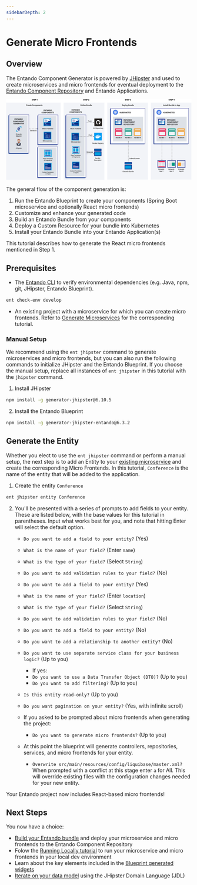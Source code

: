 ```yaml
---
sidebarDepth: 2
---
```


# Generate Micro Frontends

## Overview

The Entando Component Generator is powered by [JHipster](https://www.jhipster.tech/) and used to create microservices and micro frontends for eventual deployment to the [Entando Component Repository](../../../docs/compose/ecr-overview.md) and Entando Applications.

![Entando Component Generator](./img/component-gen-flow.png)

The general flow of the component generation is:

1. Run the Entando Blueprint to create your components (Spring Boot microservice and optionally React micro frontends)
2. Customize and enhance your generated code
3. Build an Entando Bundle from your components
4. Deploy a Custom Resource for your bundle into Kubernetes
5. Install your Entando Bundle into your Entando Application(s)

This tutorial describes how to generate the React micro frontends mentioned in Step 1. 

## Prerequisites

- The [Entando CLI](../../../docs/reference/entando-cli.md#check-environment) to verify environmental dependencies (e.g. Java, npm, git, JHipster, Entando Blueprint).
``` sh
ent check-env develop
```  

- An existing project with a microservice for which you can create micro frontends. Refer to [Generate Microservices](../mfs/generate-microservices) for the corresponding tutorial.

### Manual Setup
We recommend using the `ent jhipster` command to generate microservices and micro frontends, but you can also run the following commands to initialize JHipster and the Entando Blueprint. If you choose the manual setup, replace all instances of `ent jhipster` in this tutorial with the `jhipster` command. 

1. Install JHipster
``` sh
npm install -g generator-jhipster@6.10.5
```

2. Install the Entando Blueprint
```sh
npm install -g generator-jhipster-entando@6.3.2
```

## Generate the Entity

Whether you elect to use the `ent jhipster` command or perform a manual setup, the next step is to add an Entity to your [existing microservice](../ms/generate-microservices.md) and create the corresponding Micro Frontends. In this tutorial, `Conference` is the name of the entity that will be added to the application.

1. Create the entity `Conference`
 ``` sh
ent jhipster entity Conference
```
2. You'll be presented with a series of prompts to add fields to your entity. These are listed below, with the base values for this tutorial in parentheses. Input what works best for you, and note that hitting Enter will select the default option.


     - `Do you want to add a field to your entity?` (Yes)
     
     - `What is the name of your field?` (Enter `name`)
     - `What is the type of your field?` (Select `String`)
     - `Do you want to add validation rules to your field?` (No)
     - `Do you want to add a field to your entity?` (Yes)
     - `What is the name of your field?` (Enter `location`)
     - `What is the type of your field?` (Select `String`)
     - `Do you want to add validation rules to your field?` (No)
     - `Do you want to add a field to your entity?` (No)
     - `Do you want to add a relationship to another entity?` (No)
     - `Do you want to use separate service class for your business logic?` (Up to you)
        - If yes:
        - `Do you want to use a Data Transfer Object (DTO)?` (Up to you)
        - `Do you want to add filtering?` (Up to you)
     - `Is this entity read-only?` (Up to you)
     - `Do you want pagination on your entity?` (Yes, with infinite scroll)
     - If you asked to be prompted about micro frontends when generating the project:
       - `Do you want to generate micro frontends?` (Up to you)
   - At this point the blueprint will generate controllers, repositories, services, and micro frontends for your entity.
     - `Overwrite src/main/resources/config/liquibase/master.xml?` When prompted with a conflict at this stage enter `a` for All. This will override existing files with the configuration changes needed for your new entity.

Your Entando project now includes React-based micro frontends!      

## Next Steps
You now have a choice:
   - [Build your Entando bundle](../pb/publish-project-bundle.md) and deploy your microservice and micro frontends to the Entando Component Repository
   - Folow the [Running Locally tutorial](./run-local.md) to run your microservice and micro frontends in your local dev environment
   - Learn about the key elements included in the [Blueprint generated widgets](../../../docs/create/blueprint-features.md)
   - [Iterate on your data model](./update-data-model.md) using the JHipster Domain Language (JDL)
